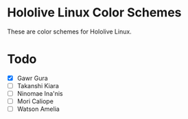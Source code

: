 # Hololive Linux Color Schemes
These are color schemes for Hololive Linux.

# Todo
- [x] Gawr Gura
- [ ] Takanshi Kiara
- [ ] Ninomae Ina'nis
- [ ] Mori Caliope
- [ ] Watson Amelia
